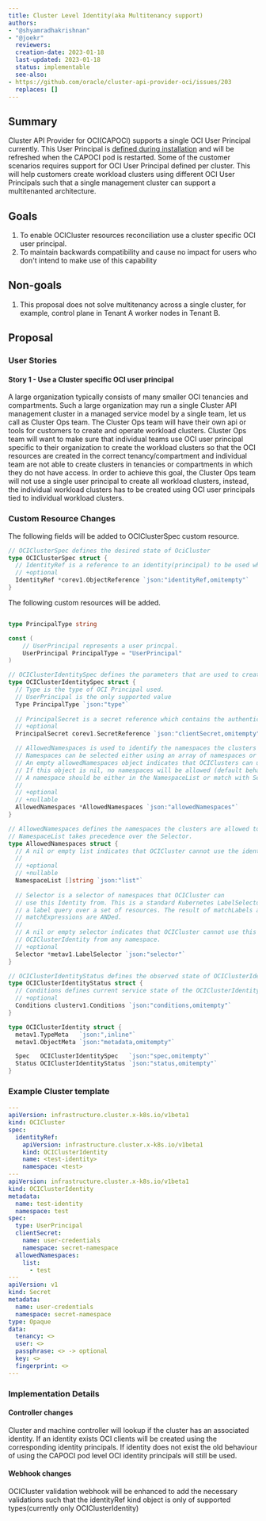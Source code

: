 ```yaml
---
title: Cluster Level Identity(aka Multitenancy support)
authors:
- "@shyamradhakrishnan"
- "@joekr"
  reviewers:
  creation-date: 2023-01-18
  last-updated: 2023-01-18
  status: implementable
  see-also:
- https://github.com/oracle/cluster-api-provider-oci/issues/203
  replaces: []
---
```


## Summary

Cluster API Provider for OCI(CAPOCI) supports a single OCI User Principal currently. This
User Principal is [defined during installation][user-principal] and will be refreshed when the CAPOCI pod is 
restarted.
Some of the customer scenarios requires support for OCI User Principal defined per cluster. This will help
customers create workload clusters using different OCI User Principals such that a single management cluster can 
support a multitenanted architecture.

## Goals

1. To enable OCICluster resources reconciliation use a cluster specific OCI user principal.
2. To maintain backwards compatibility and cause no impact for users who don't intend to make use of
   this capability
## Non-goals

1. This proposal does not solve multitenancy across a single cluster, for example, control plane in  Tenant A worker
  nodes in Tenant B.

## Proposal

### User Stories

#### Story 1 - Use a Cluster specific OCI user principal

A large organization typically consists of many smaller OCI tenancies and compartments. Such a large organization
may run a single Cluster API management cluster in a managed service model by a single team, let us call as Cluster 
Ops team. The Cluster Ops team will have their own api or tools for customers to create and operate workload clusters.
Cluster Ops team will want to make sure that individual teams use OCI user principal specific to their organization to 
create the workload clusters so that the OCI resources are created in the correct tenancy/compartment and individual
team are not able to create clusters in tenancies or compartments in which they do not have access. In order to achieve
this goal, the Cluster Ops team will not use a single user principal to create all workload clusters, instead, the 
individual workload clusters has to be created using OCI user principals tied to individual workload clusters.

### Custom Resource Changes

The following fields will be added to OCIClusterSpec custom resource.

```go
// OCIClusterSpec defines the desired state of OciCluster
type OCIClusterSpec struct {
  // IdentityRef is a reference to an identity(principal) to be used when reconciling this cluster
  // +optional
  IdentityRef *corev1.ObjectReference `json:"identityRef,omitempty"`
}
```
The following custom resources will be added.

```go

type PrincipalType string

const (
    // UserPrincipal represents a user princpal.
    UserPrincipal PrincipalType = "UserPrincipal"
)

// OCIClusterIdentitySpec defines the parameters that are used to create an OCIIdentity.
type OCIClusterIdentitySpec struct {
  // Type is the type of OCI Principal used.
  // UserPrincipal is the only supported value
  Type PrincipalType `json:"type"`
  
  // PrincipalSecret is a secret reference which contains the authentication credentials for the principal.
  // +optional
  PrincipalSecret corev1.SecretReference `json:"clientSecret,omitempty"`

  // AllowedNamespaces is used to identify the namespaces the clusters are allowed to use the identity from.
  // Namespaces can be selected either using an array of namespaces or with label selector.
  // An empty allowedNamespaces object indicates that OCIClusters can use this identity from any namespace.
  // If this object is nil, no namespaces will be allowed (default behaviour, if this field is not provided)
  // A namespace should be either in the NamespaceList or match with Selector to use the identity.
  //
  // +optional
  // +nullable
  AllowedNamespaces *AllowedNamespaces `json:"allowedNamespaces"`
}

// AllowedNamespaces defines the namespaces the clusters are allowed to use the identity from
// NamespaceList takes precedence over the Selector.
type AllowedNamespaces struct {
  // A nil or empty list indicates that OCICluster cannot use the identity from any namespace.
  //
  // +optional
  // +nullable
  NamespaceList []string `json:"list"`
  
  // Selector is a selector of namespaces that OCICluster can
  // use this Identity from. This is a standard Kubernetes LabelSelector,
  // a label query over a set of resources. The result of matchLabels and
  // matchExpressions are ANDed.
  //
  // A nil or empty selector indicates that OCICluster cannot use this
  // OCIClusterIdentity from any namespace.
  // +optional
  Selector *metav1.LabelSelector `json:"selector"`
}

// OCIClusterIdentityStatus defines the observed state of OCIClusterIdentity.
type OCIClusterIdentityStatus struct {
  // Conditions defines current service state of the OCIClusterIdentity.
  // +optional
  Conditions clusterv1.Conditions `json:"conditions,omitempty"`
}

type OCIClusterIdentity struct {
  metav1.TypeMeta   `json:",inline"`
  metav1.ObjectMeta `json:"metadata,omitempty"`

  Spec   OCIClusterIdentitySpec   `json:"spec,omitempty"`
  Status OCIClusterIdentityStatus `json:"status,omitempty"`
}

```


### Example Cluster template

```yaml
---
apiVersion: infrastructure.cluster.x-k8s.io/v1beta1
kind: OCICluster
spec:
  identityRef:
    apiVersion: infrastructure.cluster.x-k8s.io/v1beta1
    kind: OCIClusterIdentity
    name: <test-identity>
    namespace: <test>
---
apiVersion: infrastructure.cluster.x-k8s.io/v1beta1
kind: OCIClusterIdentity
metadata:
  name: test-identity
  namespace: test
spec:
  type: UserPrincipal
  clientSecret: 
    name: user-credentials
    namespace: secret-namespace
  allowedNamespaces:
    list:
      - test
---
apiVersion: v1
kind: Secret
metadata:
  name: user-credentials
  namespace: secret-namespace
type: Opaque
data:
  tenancy: <>
  user: <>
  passphrase: <> -> optional
  key: <>
  fingerprint: <>
---
```

### Implementation Details

#### Controller changes

Cluster and machine controller will lookup if the cluster has an associated identity. If an identity exists
OCI clients will be created using the corresponding identity principals. If identity does not exist
the old behaviour of using the CAPOCI pod level OCI identity principals will still be used.

#### Webhook changes

OCICluster validation webhook will be enhanced to add the necessary validations such that 
the identityRef kind object is only of supported types(currently only OCIClusterIdentity)

[user-principal]: https://oracle.github.io/cluster-api-provider-oci/gs/install-cluster-api.html#user-principal